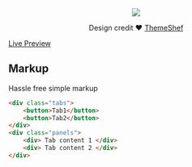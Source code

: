 <div align="center">
    <img src="https://user-images.githubusercontent.com/29626001/37780852-cb7966d2-2e19-11e8-8c56-0a26fbfc5736.png">
     <p>Design credit ❤️ <a href="https://github.com/themeshef">ThemeShef<a/></p>
</div>

<a target="_blank" href="https://kingrayhan.github.io/kingtab/">Live Preview</a>

## Markup

Hassle free simple markup

```html
<div class="tabs">
    <button>Tab1</button>
    <button>Tab2</button>
</div>
<div class="panels">
    <div> Tab content 1 </div>
    <div> Tab content 2 </div>
</div>
```
